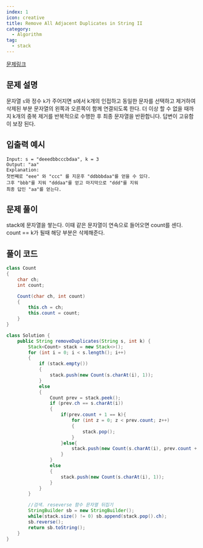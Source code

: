 ```yaml
---
index: 1
icon: creative
title: Remove All Adjacent Duplicates in String II
category:
  - Algorithm
tag:
  - stack
---
```


[문제링크](https://leetcode.com/problems/remove-all-adjacent-duplicates-in-string-ii/)

## 문제 설명

문자열 `s`와 정수 `k`가 주어지면 s에서 k개의 인접하고 동일한 문자를 선택하고 제거하여 삭제된 부분 문자열의 왼쪽과 오른쪽이 함께 연결되도록 한다. 더 이상 할 수 없을 때까지 k개의 중복 제거를 반복적으로 수행한 후 최종 문자열을 반환합니다. 답변이 고유함이 보장 된다.

## 입출력 예시

```
Input: s = "deeedbbcccbdaa", k = 3
Output: "aa"
Explanation:
첫번째로 "eee" 와 "ccc" 를 지운후 "ddbbbdaa"를 얻을 수 있다.
그후 "bbb"를 지워 "dddaa"를 얻고 마지막으로 "ddd"를 지워
최종 답인 "aa"를 얻는다.
```

## 문제 풀이

stack에 문자열을 쌓는다. 이때 같은 문자열이 연속으로 들어오면 count를 센다. count == k가 될때 해당 부분은 삭제해준다.

## 풀이 코드

```java
class Count
{
    char ch;
    int count;

    Count(char ch, int count)
    {
        this.ch = ch;
        this.count = count;
    }
}

class Solution {
    public String removeDuplicates(String s, int k) {
        Stack<Count> stack = new Stack<>();
        for (int i = 0; i < s.length(); i++)
        {
            if (stack.empty())
            {
                stack.push(new Count(s.charAt(i), 1));
            }
            else
            {
                Count prev = stack.peek();
                if (prev.ch == s.charAt(i))
                {
                    if(prev.count + 1 == k){
                        for (int z = 0; z < prev.count; z++)
                        {
                            stack.pop();
                        }
                    }else{
                        stack.push(new Count(s.charAt(i), prev.count + 1));
                    }
                }
                else
                {
                    stack.push(new Count(s.charAt(i), 1));
                }
            }
        }

        //검색. reseverse 함수 문자열 뒤집기
        StringBuilder sb = new StringBuilder();
        while(stack.size() != 0) sb.append(stack.pop().ch);
        sb.reverse();
        return sb.toString();
    }
}
```
